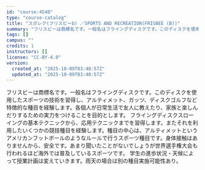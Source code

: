 ```yaml
---
id: "course:4548"
type: "course-catalog"
title: "スポレク(フリスビーb) ／SPORTS AND RECREATION(FRISBEE (B))"
summary: "フリスビーは商標名です。一般名はフライングディスクです。このディスクを使用したスポーツの技術を習得し、アルティメット、ガッツ、ディスクゴルフなど特徴的な種目を経験します。各個人が日常生活で友人に教えたり、家族と楽しんだりするための実力をつけ…"
tags: []
campus: ""
credits: 1
instructors: []
license: "CC-BY-4.0"
version:
  created_at: "2025-10-09T03:48:57Z"
  updated_at: "2025-10-09T03:48:57Z"
---
```

フリスビーは商標名です。一般名はフライングディスクです。このディスクを使用したスポーツの技術を習得し、アルティメット、ガッツ、ディスクゴルフなど特徴的な種目を経験します。各個人が日常生活で友人に教えたり、家族と楽しんだりするための実力をつけることを目的とします。 フライングディスクスローイングの基本テクニックから、応用テクニックまでを習得します。またそれを利用したいくつかの競技種目を経験します。種目の中心は、アルティメットというアメリカンフットボールのようなルールで行うスポーツ種目です。身体接触はありませんから、安全です。あまり聞いたことがないでしょうが世界選手権大会も行われるほど海外では普及しているスポーツです。 学生の進歩状況・天候によって授業計画は変えていきます。雨天の場合は別の種目実施可能性あり。
